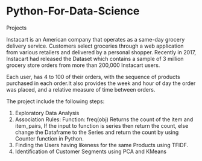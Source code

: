 # Python-For-Data-Science
Projects

Instacart is an American company that operates as a same-day grocery delivery service. Customers select groceries through a web application from various retailers and delivered by a personal shopper. Recently in 2017, Instacart had released the Dataset which contains a sample of 3 million grocery store orders from more than 200,000 Instacart users. 

Each user, has 4 to 100 of their orders, with the sequence of products purchased in each order.It also provides the week and hour of day the order was placed, and a relative measure of time between orders.

The project include the following steps:
1. Exploratory Data Analysis
2. Association Rules: 
Function: freq(obj) Returns the count of the item and item_pairs, If the input to function is series then return the count, else change the Dataframe to the Series and return the count by using Counter function in Python.
3. Finding the Users having likeness for the same Products using TFIDF.
4. Identification of Customer Segments using PCA and KMeans
